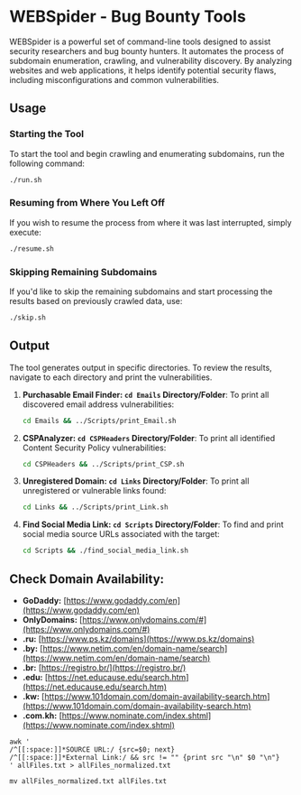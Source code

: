 # WEBSpider - Bug Bounty Tools

WEBSpider is a powerful set of command-line tools designed to assist security researchers and bug bounty hunters. It automates the process of subdomain enumeration, crawling, and vulnerability discovery. By analyzing websites and web applications, it helps identify potential security flaws, including misconfigurations and common vulnerabilities.

## Usage

### Starting the Tool
To start the tool and begin crawling and enumerating subdomains, run the following command:
```bash
./run.sh
```

### Resuming from Where You Left Off
If you wish to resume the process from where it was last interrupted, simply execute:
```bash
./resume.sh
```

### Skipping Remaining Subdomains
If you'd like to skip the remaining subdomains and start processing the results based on previously crawled data, use:
```bash
./skip.sh
```

## Output

The tool generates output in specific directories. To review the results, navigate to each directory and print the vulnerabilities.

1. **Purchasable Email Finder: `cd Emails` Directory/Folder**:
   To print all discovered email address vulnerabilities:
   ```bash
   cd Emails && ../Scripts/print_Email.sh
   ```

2. **CSPAnalyzer: `cd CSPHeaders` Directory/Folder**:
   To print all identified Content Security Policy vulnerabilities:
   ```bash
   cd CSPHeaders && ../Scripts/print_CSP.sh
   ```

3. **Unregistered Domain: `cd Links` Directory/Folder**:
   To print all unregistered or vulnerable links found:
   ```bash
   cd Links && ../Scripts/print_Link.sh
   ```

7. **Find Social Media Link: `cd Scripts` Directory/Folder**:
   To find and print social media source URLs associated with the target:
   ```bash
   cd Scripts && ./find_social_media_link.sh
   ```

## Check Domain Availability:

- **GoDaddy:** [https://www.godaddy.com/en](https://www.godaddy.com/en)
- **OnlyDomains:** [https://www.onlydomains.com/#](https://www.onlydomains.com/#)
- **.ru:** [https://www.ps.kz/domains](https://www.ps.kz/domains)
- **.by:** [https://www.netim.com/en/domain-name/search](https://www.netim.com/en/domain-name/search)
- **.br:** [https://registro.br/](https://registro.br/)
- **.edu:** [https://net.educause.edu/search.htm](https://net.educause.edu/search.htm)
- **.kw:** [https://www.101domain.com/domain-availability-search.htm](https://www.101domain.com/domain-availability-search.htm)
- **.com.kh:** [https://www.nominate.com/index.shtml](https://www.nominate.com/index.shtml)


```
awk '
/^[[:space:]]*SOURCE URL:/ {src=$0; next}
/^[[:space:]]*External Link:/ && src != "" {print src "\n" $0 "\n"}
' allFiles.txt > allFiles_normalized.txt
```
```
mv allFiles_normalized.txt allFiles.txt
```
